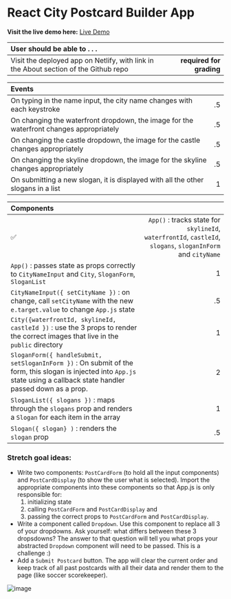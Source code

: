 # React City Postcard Builder App

**Visit the live demo here:** [Live Demo](https://keen-babbage-8e7d8b.netlify.app/)

| User should be able to . . .                                                         |             |
| :----------------------------------------------------------------------------------- | ----------: |
| Visit the deployed app on Netlify, with link in the About section of the Github repo |  **required for grading** |

| Events                                                                                |             |
| :----------------------------------------------------------------------------------- | ----------: |
| On typing in the name input, the city name changes with each keystroke  |        .5 |
| On changing the waterfront dropdown, the image for the waterfront changes appropriately  |        .5 |
| On changing the castle dropdown, the image for the castle changes appropriately  |        .5 |
| On changing the skyline dropdown, the image for the skyline changes appropriately  |        .5 |
| On submitting a new slogan, it is displayed with all the other slogans in a list |        1 |

| Components                                                                                |             |
| :----------------------------------------------------------------------------------- | ----------: |
✅| `App()` : tracks state for `skylineId`, `waterfrontId`, `castleId`, `slogans`, `sloganInForm` and `cityName` |1|
| `App()` : passes state as props correctly to `CityNameInput` and `City`, `SloganForm`, `SloganList` |1|
| `CityNameInput({ setCityName })` : on change, call `setCityName` with the new `e.target.value` to change `App.js` state |.5|
| `City({waterfrontId, skylineId, castleId })` : use the 3 props to render the correct images that live in the `public` directory |1|
| `SloganForm({ handleSubmit, setSloganInForm })` : On submit of the form, this slogan is injected into `App.js` state using a callback state handler passed down as a prop. |2|
| `SloganList({ slogans })` : maps through the `slogans` prop and renders a `Slogan` for each item in the array |1|
| `Slogan({ slogan} )` : renders the `slogan` prop |.5|

### Stretch goal ideas:
- Write two components: `PostCardForm` (to hold all the input components) and `PostCardDisplay` (to show the user what is selected). Import the appropriate components into these components so that App.js is only responsible for: 
  1) initializing state 
  2) calling `PostCardForm` and `PostCardDisplay` and
  3) passing the correct props to `PostCardForm` and `PostCardDisplay`.
- Write a component called `Dropdown`. Use this component to replace all 3 of your dropdowns. Ask yourself: what differs between these 3 dropsdowns? The answer to that question will tell you what props your abstracted `Dropdown` component will need to be passed. This is a challenge :)
- Add a `Submit Postcard` button. The app will clear the current order and keep track of all past postcards with all their data and render them to the page (like soccer scorekeeper).

![image](https://user-images.githubusercontent.com/16160135/150245906-64beead2-28a0-4062-b7d3-fc8734ec2ead.png)




